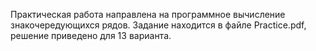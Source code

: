 Практическая работа направлена на программное вычисление знакочередующихся рядов.
Задание находится в файле Practice.pdf, решение приведено для 13 варианта.
